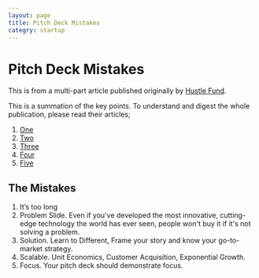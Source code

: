 ```yaml
---
layout: page
title: Pitch Deck Mistakes
categry: startup
---
```


# Pitch Deck Mistakes

This is from a multi-part article published originally by [Hustle Fund](https://www.hustlefund.vc/).

This is a summation of the key points. To understand and digest the whole publication, please read their articles;

1. [One](https://www.hustlefund.vc/part-1-pitch-deck-mistakes)
2. [Two](https://www.hustlefund.vc/part-2-pitch-deck-mistakes)
3. [Three](https://www.hustlefund.vc/part-3-pitch-deck-mistakes)
4. [Four](https://www.hustlefund.vc/part-4-pitch-deck-mistakes)
5. [Five](https://www.hustlefund.vc/part-5-pitch-deck-mistakes)

## The Mistakes

1. It’s too long
2. Problem Slide. Even if you've developed the most innovative, cutting-edge technology the world has ever seen, people won't buy it if it's not solving a problem.
3. Solution. Learn to Different, Frame your story and know your go-to-market strategy.
4. Scalable. Unit Economics, Customer Acquisition, Exponential Growth.
5. Focus. Your pitch deck should demonstrate focus.
